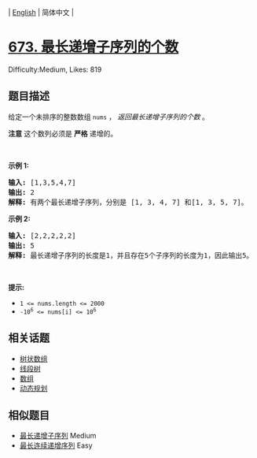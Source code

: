
| [English](README_EN.md) | 简体中文 |

# [673. 最长递增子序列的个数](https://leetcode.cn/problems/number-of-longest-increasing-subsequence/)
Difficulty:Medium, Likes: 819

## 题目描述

<p>给定一个未排序的整数数组<meta charset="UTF-8" />&nbsp;<code>nums</code>&nbsp;，&nbsp;<em>返回最长递增子序列的个数</em>&nbsp;。</p>

<p><strong>注意</strong>&nbsp;这个数列必须是 <strong>严格</strong> 递增的。</p>

<p>&nbsp;</p>

<p><strong>示例 1:</strong></p>

<pre>
<strong>输入:</strong> [1,3,5,4,7]
<strong>输出:</strong> 2
<strong>解释:</strong> 有两个最长递增子序列，分别是 [1, 3, 4, 7] 和[1, 3, 5, 7]。
</pre>

<p><strong>示例 2:</strong></p>

<pre>
<strong>输入:</strong> [2,2,2,2,2]
<strong>输出:</strong> 5
<strong>解释:</strong> 最长递增子序列的长度是1，并且存在5个子序列的长度为1，因此输出5。
</pre>

<p>&nbsp;</p>

<p><strong>提示:</strong>&nbsp;</p>

<p><meta charset="UTF-8" /></p>

<ul>
	<li><code>1 &lt;= nums.length &lt;= 2000</code></li>
	<li><code>-10<sup>6</sup>&nbsp;&lt;= nums[i] &lt;= 10<sup>6</sup></code></li>
</ul>


## 相关话题

- [树状数组](https://leetcode.cn/tag/binary-indexed-tree/)
- [线段树](https://leetcode.cn/tag/segment-tree/)
- [数组](https://leetcode.cn/tag/array/)
- [动态规划](https://leetcode.cn/tag/dynamic-programming/)

## 相似题目

- [最长递增子序列](../longest-increasing-subsequence/README.md) Medium 
- [最长连续递增序列](../longest-continuous-increasing-subsequence/README.md) Easy 
